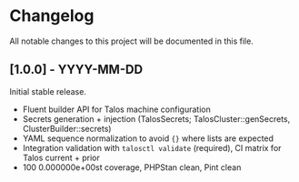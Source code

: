 # Changelog

All notable changes to this project will be documented in this file.

## [1.0.0] - YYYY-MM-DD

Initial stable release.

- Fluent builder API for Talos machine configuration
- Secrets generation + injection (TalosSecrets; TalosCluster::genSecrets, ClusterBuilder::secrets)
- YAML sequence normalization to avoid `{}` where lists are expected
- Integration validation with `talosctl validate` (required), CI matrix for Talos current + prior
- 100 0.000000e+00st coverage, PHPStan clean, Pint clean
